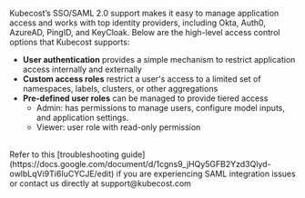 Kubecost’s SSO/SAML 2.0 support makes it easy to manage application access and works with top identity providers, including Okta, Auth0, AzureAD, PingID, and KeyCloak. Below are the high-level access control options that Kubecost supports:

* **User authentication** provides a simple mechanism to restrict application access internally and externally  
* **Custom access roles** restrict a user's access to a limited set of namespaces, labels, clusters, or other aggregations
* **Pre-defined user roles** can be managed to provide tiered access  
    * Admin: has permissions to manage users, configure model inputs, and application settings.  
    * Viewer: user role with read-only permission  

<br/>
Refer to this [troubleshooting guide](https://docs.google.com/document/d/1cgns9_jHQy5GFB2Yzd3Qlyd-owlbLqVi9Ti6IuCYCJE/edit) if you are experiencing SAML integration issues or contact us directly at support@kubecost.com

